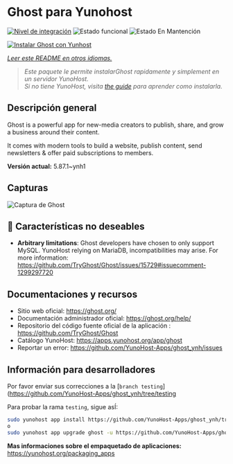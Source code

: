 <!--
Este archivo README esta generado automaticamente<https://github.com/YunoHost/apps/tree/master/tools/readme_generator>
No se debe editar a mano.
-->

# Ghost para Yunohost

[![Nivel de integración](https://dash.yunohost.org/integration/ghost.svg)](https://ci-apps.yunohost.org/ci/apps/ghost/) ![Estado funcional](https://ci-apps.yunohost.org/ci/badges/ghost.status.svg) ![Estado En Mantención](https://ci-apps.yunohost.org/ci/badges/ghost.maintain.svg)

[![Instalar Ghost con Yunhost](https://install-app.yunohost.org/install-with-yunohost.svg)](https://install-app.yunohost.org/?app=ghost)

*[Leer este README en otros idiomas.](./ALL_README.md)*

> *Este paquete le permite instalarGhost rapidamente y simplement en un servidor YunoHost.*  
> *Si no tiene YunoHost, visita [the guide](https://yunohost.org/install) para aprender como instalarla.*

## Descripción general

Ghost is a powerful app for new-media creators to publish, share, and grow a business around their content.

It comes with modern tools to build a website, publish content, send newsletters & offer paid subscriptions to members.


**Versión actual:** 5.87.1~ynh1

## Capturas

![Captura de Ghost](./doc/screenshots/screenshot.png)

## :red_circle: Características no deseables

- **Arbitrary limitations**: Ghost developers have chosen to only support MySQL. YunoHost relying on MariaDB, incompatibilities may arise. For more information: https://github.com/TryGhost/Ghost/issues/15729#issuecomment-1299297720

## Documentaciones y recursos

- Sitio web oficial: <https://ghost.org/>
- Documentación administrador oficial: <https://ghost.org/help/>
- Repositorio del código fuente oficial de la aplicación : <https://github.com/TryGhost/Ghost>
- Catálogo YunoHost: <https://apps.yunohost.org/app/ghost>
- Reportar un error: <https://github.com/YunoHost-Apps/ghost_ynh/issues>

## Información para desarrolladores

Por favor enviar sus correcciones a la [`branch testing`](https://github.com/YunoHost-Apps/ghost_ynh/tree/testing

Para probar la rama `testing`, sigue asÍ:

```bash
sudo yunohost app install https://github.com/YunoHost-Apps/ghost_ynh/tree/testing --debug
o
sudo yunohost app upgrade ghost -u https://github.com/YunoHost-Apps/ghost_ynh/tree/testing --debug
```

**Mas informaciones sobre el empaquetado de aplicaciones:** <https://yunohost.org/packaging_apps>
